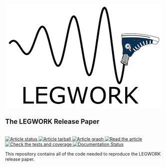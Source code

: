 <p align="center">
    <p align="center">
        <img width="500", src="https://raw.githubusercontent.com/TeamLEGWORK/LEGWORK/main/docs/images/legwork.png">
        <br>
        <h2>The LEGWORK Release Paper</h2>
    </p>
    <br>
    <a href="https://github.com/TeamLEGWORK/LEGWORK-paper/actions/workflows/showyourwork.yml">
        <img src="https://github.com/TeamLEGWORK/LEGWORK-paper/actions/workflows/showyourwork.yml/badge.svg" alt="Article status"/>
    </a>
    <a href="https://github.com/TeamLEGWORK/LEGWORK-paper/raw/main-pdf/arxiv.tar.gz">
        <img src="https://img.shields.io/badge/article-tarball-blue.svg?style=flat" alt="Article tarball"/>
    </a>
    <a href="https://github.com/TeamLEGWORK/LEGWORK-paper/raw/main-pdf/dag.pdf">
        <img src="https://img.shields.io/badge/article-dag-blue.svg?style=flat" alt="Article graph"/>
    </a>
    <a href="https://github.com/TeamLEGWORK/LEGWORK-paper/raw/main-pdf/ms.pdf">
        <img src="https://img.shields.io/badge/article-pdf-blue.svg?style=flat" alt="Read the article"/>
    </a>
    <a href="https://codecov.io/gh/TeamLEGWORK/LEGWORK">
        <img src="https://codecov.io/gh/TeamLEGWORK/LEGWORK/branch/main/graph/badge.svg?token=FUG4RFYCWX" alt="Check the tests and coverage"/>
    </a>
    <a href='https://legwork.readthedocs.io/en/latest/?badge=latest'>
        <img src='https://readthedocs.org/projects/legwork/badge/?version=latest' alt='Documentation Status'/>
    </a>
</p>

This repository contains all of the code needed to reproduce the LEGWORK release paper.